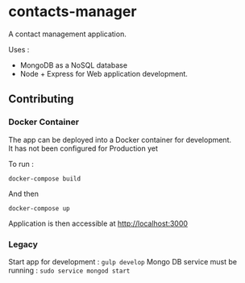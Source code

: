 # contacts-manager

A contact management application.

Uses :
- MongoDB as a NoSQL database
- Node + Express for Web application development.

## Contributing

### Docker Container
The app can be deployed into a Docker container for development.  
It has not been configured for Production yet

To run :

```
docker-compose build
```

And then
```
docker-compose up
```

Application is then accessible at [http://localhost:3000](http://localhost:3000)

### Legacy
Start app for development : `gulp develop`
Mongo DB service must be running : `sudo service mongod start`
